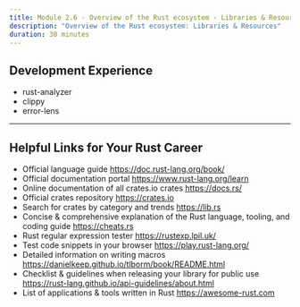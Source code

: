 ```yaml
---
title: Module 2.6 - Overview of the Rust ecosystem - Libraries & Resources
description: "Overview of the Rust ecosystem: Libraries & Resources"
duration: 30 minutes
---
```


## Development Experience

- rust-analyzer
- clippy
- error-lens

---

##  Helpful Links for Your Rust Career

- Official language guide https://doc.rust-lang.org/book/
- Official documentation portal https://www.rust-lang.org/learn
- Online documentation of all crates.io crates https://docs.rs/
- Official crates repository https://crates.io
- Search for crates by category and trends https://lib.rs
- Concise & comprehensive explanation of the Rust language, tooling, and coding guide https://cheats.rs
- Rust regular expression tester https://rustexp.lpil.uk/
- Test code snippets in your browser https://play.rust-lang.org/
- Detailed information on writing macros https://danielkeep.github.io/tlborm/book/README.html
- Checklist & guidelines when releasing your library for public use https://rust-lang.github.io/api-guidelines/about.html
- List of applications & tools written in Rust https://awesome-rust.com